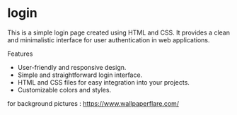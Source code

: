 # login
This is a simple login page created using HTML and CSS. It provides a clean and minimalistic interface for user authentication in web applications.

Features
- User-friendly and responsive design.
- Simple and straightforward login interface.
- HTML and CSS files for easy integration into your projects.
- Customizable colors and styles.

 for background pictures : https://www.wallpaperflare.com/
